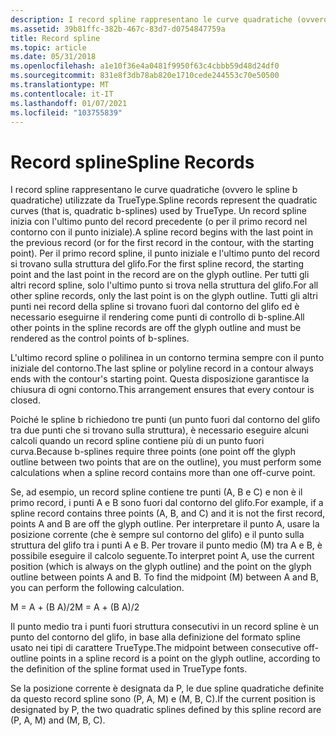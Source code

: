```yaml
---
description: I record spline rappresentano le curve quadratiche (ovvero le spline b quadratiche) utilizzate da TrueType.
ms.assetid: 39b81ffc-382b-467c-83d7-d0754847759a
title: Record spline
ms.topic: article
ms.date: 05/31/2018
ms.openlocfilehash: a1e10f36e4a0481f9950f63c4cbbb59d48d24df0
ms.sourcegitcommit: 831e8f3db78ab820e1710cede244553c70e50500
ms.translationtype: MT
ms.contentlocale: it-IT
ms.lasthandoff: 01/07/2021
ms.locfileid: "103755839"
---
```

# <a name="spline-records"></a><span data-ttu-id="b4278-103">Record spline</span><span class="sxs-lookup"><span data-stu-id="b4278-103">Spline Records</span></span>

<span data-ttu-id="b4278-104">I record spline rappresentano le curve quadratiche (ovvero le spline b quadratiche) utilizzate da TrueType.</span><span class="sxs-lookup"><span data-stu-id="b4278-104">Spline records represent the quadratic curves (that is, quadratic b-splines) used by TrueType.</span></span> <span data-ttu-id="b4278-105">Un record spline inizia con l'ultimo punto del record precedente (o per il primo record nel contorno con il punto iniziale).</span><span class="sxs-lookup"><span data-stu-id="b4278-105">A spline record begins with the last point in the previous record (or for the first record in the contour, with the starting point).</span></span> <span data-ttu-id="b4278-106">Per il primo record spline, il punto iniziale e l'ultimo punto del record si trovano sulla struttura del glifo.</span><span class="sxs-lookup"><span data-stu-id="b4278-106">For the first spline record, the starting point and the last point in the record are on the glyph outline.</span></span> <span data-ttu-id="b4278-107">Per tutti gli altri record spline, solo l'ultimo punto si trova nella struttura del glifo.</span><span class="sxs-lookup"><span data-stu-id="b4278-107">For all other spline records, only the last point is on the glyph outline.</span></span> <span data-ttu-id="b4278-108">Tutti gli altri punti nei record della spline si trovano fuori dal contorno del glifo ed è necessario eseguirne il rendering come punti di controllo di b-spline.</span><span class="sxs-lookup"><span data-stu-id="b4278-108">All other points in the spline records are off the glyph outline and must be rendered as the control points of b-splines.</span></span>

<span data-ttu-id="b4278-109">L'ultimo record spline o polilinea in un contorno termina sempre con il punto iniziale del contorno.</span><span class="sxs-lookup"><span data-stu-id="b4278-109">The last spline or polyline record in a contour always ends with the contour's starting point.</span></span> <span data-ttu-id="b4278-110">Questa disposizione garantisce la chiusura di ogni contorno.</span><span class="sxs-lookup"><span data-stu-id="b4278-110">This arrangement ensures that every contour is closed.</span></span>

<span data-ttu-id="b4278-111">Poiché le spline b richiedono tre punti (un punto fuori dal contorno del glifo tra due punti che si trovano sulla struttura), è necessario eseguire alcuni calcoli quando un record spline contiene più di un punto fuori curva.</span><span class="sxs-lookup"><span data-stu-id="b4278-111">Because b-splines require three points (one point off the glyph outline between two points that are on the outline), you must perform some calculations when a spline record contains more than one off-curve point.</span></span>

<span data-ttu-id="b4278-112">Se, ad esempio, un record spline contiene tre punti (A, B e C) e non è il primo record, i punti A e B sono fuori dal contorno del glifo.</span><span class="sxs-lookup"><span data-stu-id="b4278-112">For example, if a spline record contains three points (A, B, and C) and it is not the first record, points A and B are off the glyph outline.</span></span> <span data-ttu-id="b4278-113">Per interpretare il punto A, usare la posizione corrente (che è sempre sul contorno del glifo) e il punto sulla struttura del glifo tra i punti A e B. Per trovare il punto medio (M) tra A e B, è possibile eseguire il calcolo seguente.</span><span class="sxs-lookup"><span data-stu-id="b4278-113">To interpret point A, use the current position (which is always on the glyph outline) and the point on the glyph outline between points A and B. To find the midpoint (M) between A and B, you can perform the following calculation.</span></span>

<span data-ttu-id="b4278-114">M = A + (B A)/2</span><span class="sxs-lookup"><span data-stu-id="b4278-114">M = A + (B A)/2</span></span>

<span data-ttu-id="b4278-115">Il punto medio tra i punti fuori struttura consecutivi in un record spline è un punto del contorno del glifo, in base alla definizione del formato spline usato nei tipi di carattere TrueType.</span><span class="sxs-lookup"><span data-stu-id="b4278-115">The midpoint between consecutive off-outline points in a spline record is a point on the glyph outline, according to the definition of the spline format used in TrueType fonts.</span></span>

<span data-ttu-id="b4278-116">Se la posizione corrente è designata da P, le due spline quadratiche definite da questo record spline sono (P, A, M) e (M, B, C).</span><span class="sxs-lookup"><span data-stu-id="b4278-116">If the current position is designated by P, the two quadratic splines defined by this spline record are (P, A, M) and (M, B, C).</span></span>

 

 



